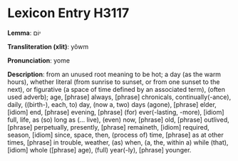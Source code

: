 # Lexicon Entry H3117

**Lemma**: יוֹם

**Transliteration (xlit)**: yôwm

**Pronunciation**: yome

**Description**:
from an unused root meaning to be hot; a day (as the warm hours), whether literal (from sunrise to sunset, or from one sunset to the next), or figurative (a space of time defined by an associated term), (often used adverb); age, [phrase] always, [phrase] chronicals, continually(-ance), daily, ((birth-), each, to) day, (now a, two) days (agone), [phrase] elder, [idiom] end, [phrase] evening, [phrase] (for) ever(-lasting, -more), [idiom] full, life, as (so) long as (... live), (even) now, [phrase] old, [phrase] outlived, [phrase] perpetually, presently, [phrase] remaineth, [idiom] required, season, [idiom] since, space, then, (process of) time, [phrase] as at other times, [phrase] in trouble, weather, (as) when, (a, the, within a) while (that), [idiom] whole ([phrase] age), (full) year(-ly), [phrase] younger.
